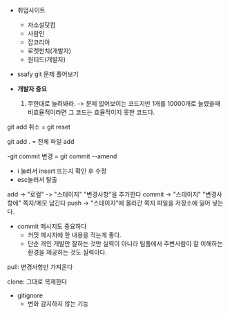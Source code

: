 - 취업사이트
  - 자소설닷컴
  - 사람인
  - 잡코리아
  - 로켓펀치(개발자)
  - 원티드(개발자)

- ssafy git 문제 풀어보기

- **개발자 중요**
  1. 무한대로 늘려봐라. -> 문제 없어보이는 코드지만 1개를 10000개로 늘렸을때 비효율적이라면 그 코드는 효율적이지 못한 코드다. 

git add 취소 = git reset

git add . = 전체 파일 add

-git commit 변경 = git commit --amend
  - i 눌러서 insert 뜨는지 확인 후 수정
  - esc눌러서 탈출

add -> "로컬" -> "스테이지" "변경사항"을 추가한다
commit -> "스테이지" "변경사항에" 쪽지/메모 남긴다
push -> "스테이지"에 올라간 쪽지 파일을 저장소에 밀어 넣는다.

- commit 메시지도 중요하다
  - 커밋 메시지에 한 내용을 적는게 좋다.
  - 단순 개인 개발만 잘하는 것만 실력이 아니라 팀플에서 주변사람이 잘 이해하는 환경을 제공하는 것도 실력이다.
 
pull: 변경사항만 가져온다

clone: 그대로 복제한다

- gitignore
  - 변화 감지하지 않는 기능
